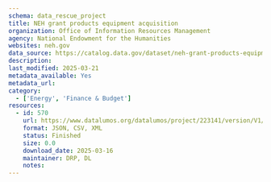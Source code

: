 ```yaml
---
schema: data_rescue_project 
title: NEH grant products equipment acquisition
organization: Office of Information Resources Management
agency: National Endowment for the Humanities
websites: neh.gov
data_source: https://catalog.data.gov/dataset/neh-grant-products-equipment-acquisition
description: 
last_modified: 2025-03-21
metadata_available: Yes
metadata_url: 
category:
  - ['Energy', 'Finance & Budget'] 
resources:
  - id: 570
    url: https://www.datalumos.org/datalumos/project/223141/version/V1/view
    format: JSON, CSV, XML
    status: Finished
    size: 0.0
    download_date: 2025-03-16
    maintainer: DRP, DL
    notes: 
---
```

